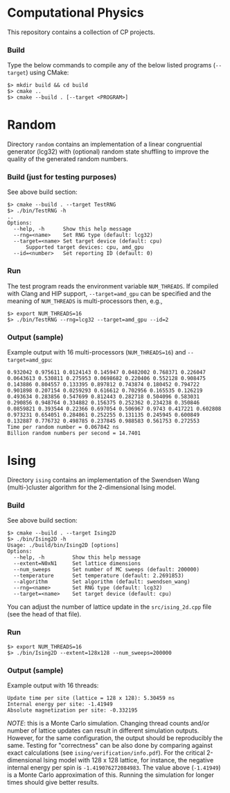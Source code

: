 # Computational Physics
This repository contains a collection of CP projects.

### Build
Type the below commands to compile any of the below listed programs (`--target`) using CMake:
```
$> mkdir build && cd build
$> cmake ..
$> cmake --build . [--target <PROGRAM>]
```

# Random
Directory `random` contains an implementation of a linear congruential generator (lcg32) with (optional) random state shuffling to improve the quality of the generated random numbers.

### Build (just for testing purposes)
See above build section:
```
$> cmake --build . --target TestRNG
$> ./bin/TestRNG -h
..
Options:
  --help, -h      Show this help message
  --rng=<name>    Set RNG type (default: lcg32)
  --target=<name> Set target device (default: cpu)
      Supported target devices: cpu, amd_gpu
  --id=<number>   Set reporting ID (default: 0)
```

### Run
The test program reads the environment variable `NUM_THREADS`. If compiled with Clang and HIP support, `--target=amd_gpu` can be specified and the meaning of `NUM_THREADS` is multi-processors then, e.g.,
```
$> export NUM_THREADS=16
$> ./bin/TestRNG --rng=lcg32 --target=amd_gpu --id=2
```

### Output (sample)
Example output with 16 multi-processors (`NUM_THREADS=16`) and `--target=amd_gpu`:
```
0.932042 0.975611 0.0124143 0.145947 0.0482002 0.768371 0.226047 0.0643613 0.530811 0.275953 0.0698682 0.220406 0.552128 0.908475 0.143886 0.804557 0.133395 0.897812 0.743874 0.180452 0.794722 0.901898 0.207154 0.0259293 0.616612 0.702956 0.165535 0.126219 0.493634 0.283856 0.547699 0.812443 0.282718 0.504096 0.583031 0.290856 0.948764 0.334882 0.156375 0.252362 0.234238 0.350846 0.0859821 0.393544 0.22366 0.697054 0.506967 0.9743 0.417221 0.602808 0.973231 0.654051 0.284861 0.252255 0.131135 0.245945 0.600849 0.132887 0.776732 0.498785 0.237845 0.988583 0.561753 0.272553
Time per random number = 0.067842 ns
Billion random numbers per second = 14.7401
```

# Ising
Directory `ising` contains an implementation of the Swendsen Wang (multi-)cluster algorithm for the 2-dimensional Ising model.

### Build
See above build section:
```
$> cmake --build . --target Ising2D
$> ./bin/Ising2D -h
Usage: ./build/bin/Ising2D [options]
Options:
  --help, -h         Show this help message
  --extent=N0xN1     Set lattice dimensions
  --num_sweeps       Set number of MC sweeps (default: 200000)
  --temperature      Set temperature (default: 2.2691853)
  --algorithm        Set algorithm (default: swendsen_wang)
  --rng=<name>       Set RNG type (default: lcg32)
  --target=<name>    Set target device (default: cpu)
```
You can adjust the number of lattice update in the `src/ising_2d.cpp` file (see the head of that file).

### Run
```
$> export NUM_THREADS=16
$> ./bin/Ising2D --extent=128x128 --num_sweeps=200000
```

### Output (sample)
Example output with 16 threads:
```
Update time per site (lattice = 128 x 128): 5.30459 ns
Internal energy per site: -1.41949
Absolute magnetization per site: -0.332195
```
*NOTE*: this is a Monte Carlo simulation. Changing thread counts and/or number of lattice updates can result in different simulation outputs. However, for the same configuration, the output should be reproducibly the same. Testing for "correctness" can be also done by comparing against exact calculations (see `ising/verification/info.pdf`). For the critical 2-dimensional Ising model with 128 x 128 lattice, for instance, the negative internal energy per spin is `-1.419076272084983`. The value above (`-1.41949`) is a Monte Carlo approximation of this. Running the simulation for longer times should give better results.

